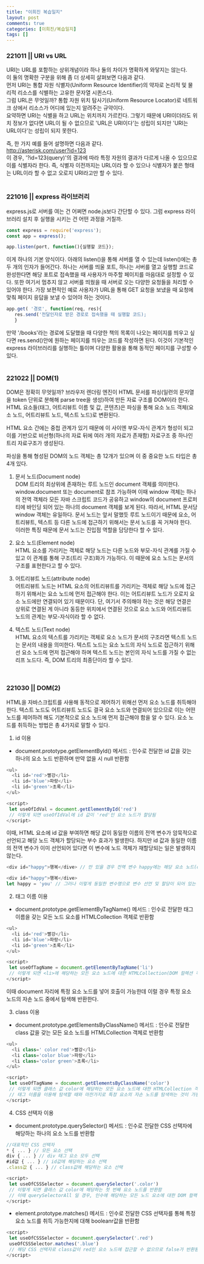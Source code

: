 ```yaml
---
title: "이희진 복습일지"
layout: post
comments: true
categories: [이희진/복습일지]
tags: []
---
```


### 221011 || URI vs URL
URI는 URL를 포함하는 상위개념이라 하나 둘의 차이가 명확하게 와닿지는 않는다.  
이 둘의 명확한 구분을 위해 좀 더 상세히 살펴보면 다음과 같다.  
먼저 URI는 통합 자원 식별자(Uniform Resource Identifier)의 약자로 논리적 및 물리적 리소스를 식별하는 고유한 문자열 시퀸스다.  
그럼 URL은 무엇일까? 통합 자원 위치 탐사기(Uniform Resource Locator)로 네트워크 상에서 리소스가 어디에 있는지 알려주는 규약이다.  
요약하면 URI는 식별을 하고 URL는 위치까지 가르킨다. 그렇기 때문에 URI이더라도 위치 정보가 없다면 URL이 될 수 없으므로 'URL은 URI이다'는 성립이 되지만 'URI는 URL이다'는 성립이 되지 못한다.  

즉, 한 가지 예를 들어 설명하면 다음과 같다.  
http://asterisk.com/user?id=123  
이 경우, '?id=123(query)'의 결과에 따라 특정 자원의 결과가 다르게 나올 수 있으므로 이를 식별자라 한다. 즉, 식별자 이전까지는 URL이라 할 수 있으나 식별자가 붙은 형태는 URL이라 할 수 없고 오로지 URI라고만 할 수 있다.  
<br />

### 221016 || express 라이브러리
express.js로 서버를 여는 건 어쩌면 node.js보다 간단할 수 있다. 그럼 express 라이브러리 설치 후 실행을 시키는 건 어떤 과정을 거칠까.
```js
const express = require('express');
const app = express();

app.listen(port, function(){실행할 코드});
```   
이게 하나의 기본 양식이다. 아래의 listen()을 통해 서버를 열 수 있는데 listen()에는 총 두 개의 인자가 들어간다. 하나는 서버를 띄울 포트, 하나는 서버를 열고 실행할 코드로 완성한다면 해당 포트로 접속했을 때 사용자가 마주할 페이지를 마음대로 설정할 수 있다. 또한 여기서 멈추지 않고 서버를 띄웠을 때 서버로 오는 다양한 요청들을 처리할 수 있어야 한다. 가장 보편적인 예로 사용자가 URL을 통해 GET 요청을 보냈을 때 요청에 맞춰 페이지 응답을 보낼 수 있어야 하는 것이다.  
```js
app.get( '경로', function(req, res){
   res.send('전달인자로 받은 경로로 접속했을 때 실행할 코드);
   }
```
만약 '/books'라는 경로에 도달했을 때 다양한 책의 목록이 나오는 페이지를 띄우고 싶다면 res.send()안에 원하는 페이지를 띄우는 코드를 작성하면 된다. 이것이 기본적인 express 라이브러리를 실행하는 틀이며 다양한 활용을 통해 동적인 페이지를 구성할 수 있다.  
<br />

### 221022 || DOM(1)
DOM은 정확히 무엇일까? 브라우저 렌더링 엔진이 HTML 문서를 파싱(일련의 문자열을 token 단위로 분해해 parse tree을 생성)하여 만든 자료 구조를 DOM이라 한다. HTML 요소들(태그, 어트리뷰트 이름 및 값, 콘텐츠)은 파싱을 통해 요소 노드 객체(요소 노드, 어트리뷰트 노드, 텍스트 노드)로 변환된다.

HTML 요소 간에는 중첩 관계가 있기 때문에 이 사이엔 부모-자식 관계가 형성이 되고 이를 기반으로 비선형(하나의 자료 뒤에 여러 개의 자료가 존재함) 자료구조 중 하나인 트리 자료구조가 생성된다.

파싱을 통해 형성된 DOM의 노드 객체는 총 12개가 있으며 이 중 중요한 노드 타입은 총 4개 있다.

1. 문서 노드(Document node)  
DOM 트리의 최상위에 존재하는 루트 노드인 document 객체를 의미한다. window.document 또는 document로 참조 가능하며 이때 window 객체는 하나의 전역 객체라 모든 자바 스크립트 코드가 공유하고 window의 document 프로퍼티에 바인딩 되어 있는 하나의 document 객체를 보게 된다. 따라서, HTML 문서당 window 객체는 유일하다. 문서 노드는 앞서 말했듯 루트 노드이기 때문에 요소, 어트리뷰트, 텍스트 등 다른 노드에 접근하기 위해서는 문서 노드를 꼭 거쳐야 한다. 이러한 특징 때문에 문서 노드는 진입점 역할을 담당한다 할 수 있다. 

2. 요소 노드(Element node)  
HTML 요소를 가리키는 객체로 해당 노드는 다른 노드와 부모-자식 관계를 가질 수 있고 이 관계를 통해 구조(트리 구조)화가 가능하다. 이 때문에 요소 노드는 문서의 구조를 표현한다고 할 수 있다. 

3. 어트리뷰트 노드(attribute node)  
어트리뷰트 노드는 HTML 요소의 어트리뷰트를 가리키는 객체로 해당 노드에 접근하기 위해서는 요소 노드에 먼저 접근해야 한다. 이는 어트리뷰트 노드가 오로지 요소 노드에만 연결되어 있기 때문이다. 단, 여기서 주의해야 하는 것은 해당 연결은 상위로 연결된 게 아니라 동등한 위치에서 연결된 것으로 요소 노드와 어트리뷰트 노드의 관계는 부모-자식이라 할 수 없다.  

4. 텍스트 노드(Text node)  
HTML 요소의 텍스트를 가리키는 객체로 요소 노드가 문서의 구조라면 텍스트 노드는 문서의 내용을 의미한다. 텍스트 노드는 요소 노드의 자식 노드로 접근하기 위해선 요소 노드에 먼저 접근해야 하며 텍스트 노드는 본인의 자식 노드를 가질 수 없는 리프 노드다. 즉, DOM 트리의 최종단이라 할 수 있다.  
<br />

### 221030 || DOM(2)
HTML을 자바스크립트를 사용해 동적으로 제어하기 위해선 먼저 요소 노드를 취득해야 한다. 텍스트 노드도 어트리뷰트 노드도 결국 요소 노드와 연결되어 있으므로 이는 어떤 노드를 제어하려 해도 기본적으로 요소 노드에 먼저 접근해야 함을 알 수 있다. 요소 노드를 취득하는 방법은 총 4가지로 말할 수 있다.  

1. id 이용   
* document.prototype.getElementById() 메서드 : 인수로 전달한 id 값을 갖는 하나의 요소 노드 반환하며 만약 없을 시 null 반환함
```js
<ul>
  <li id='red'>빨강</li>
  <li id='blue'>파랑</li>
  <li id='green'>초록</li>
</ul>

<script>
 let useOfIdVal = document.getElementById('red') 
 // 이렇게 되면 useOfIdVal에 id 값이 'red'인 요소 노드가 할당됨
</script>
```
이때, HTML 요소에 id 값을 부여하면 해당 값이 동일한 이름의 전역 변수가 암묵적으로 선언되고 해당 노드 객체가 할당되는 부수 효과가 발생한다. 하지만 id 값과 동일한 이름의 전역 변수가 이미 선언되어 있다면 이 변수에 노드 객체가 재할당되는 일은 발생하지 않는다. 
```js
<div id="happy">행복</dive> // 만 있을 경우 전역 변수 happy에는 해당 요소 노드(div)가 할당된다.

<div id="happy">행복</dive>
let happy = 'you' // 그러나 이렇게 동일한 변수명으로 변수 선언 및 할당이 되어 있는 경우 요소 노드가 할당되는 일은 없다.
``` 
   
2. 태그 이름 이용    
* document.prototype.getElementByTagName() 메서드 : 인수로 전달한 태그 이름을 갖는 모든 노드 요소를 HTMLCollection 객체로 반환함
```js
<ul>
  <li id='red'>빨강</li>
  <li id='blue'>파랑</li>
  <li id='green'>초록</li>
</ul>

<script>
 let useOfTagName = document.getElementByTagName('li') 
 // 이렇게 되면 <li>에 해당하는 모든 요소 노드에 대한 HTMLCollection(DOM 컬렉션 객체로 유사 배열 객체) 객체가 반환됨
</script>
```
이때 document 자리에 특정 요소 노드를 넣어 호출이 가능한데 이럴 경우 특정 요소 노드의 자손 노드 중에서 탐색해 반환한다.   

3. class 이용
* document.prototype.getElementsByClassName() 메서드 : 인수로 전달한 class 값을 갖는 모든 요소 노드를  HTMLCollection 객체로 반환함  
```js
<ul>
  <li class=' color red'>빨강</li>
  <li class='color blue'>파랑</li>
  <li class='color green'>초록</li>
</ul>

<script>
 let useOfTagName = document.getElementsByClassName('color')
 // 이렇게 되면 클래스 값 color에 해당하는 모든 요소 노드에 대한 HTMLCollection 객체가 반환됨
 // 태그 이름을 이용해 탐색할 때와 마찬가지로 특정 요소의 자손 노드를 탐색하는 것이 가능함
</script>
```  

4. CSS 선택자 이용 
* document.prototype.querySelector() 메서드 : 인수로 전달한 CSS 선택자에 해당하는 하나의 요소 노드를 반환함  
```js
//대표적인 CSS 선택자
* { ... } // 모든 요소 선택
div { ... } // div 태그 요소 모두 선택
#id값 { ... } // id값에 해당하는 요소 선택 
.class값 { ... } // class값에 해당하는 요소 선택

<script>
 let useOfCSSSelector = document.querySelector('.color')
 // 이렇게 되면 클래스 값 color에 해당하는 첫 번째 요소 노드를 반환함
 // 이때 querySelectorAll 일 경우, 인수에 해당하는 모든 노드 요소에 대한 DOM 컬랙션 객체인 Nodeliest를 반환함
</script>
``` 
* element.prototype.matches() 메서드 : 인수로 전달한 CSS 선택자를 통해 특정 요소 노드를 취득 가능한지에 대해 booleanr값을 반환함
```js
<script>
 let useOfCSSSelector = document.querySelector('.red')
 useOfCSSSelector.matches('.blue')
 // 해당 CSS 선택자로 class값이 red인 요소 노드에 접근할 수 없으므로 false가 반환됨
</script>
``` 
<br />


